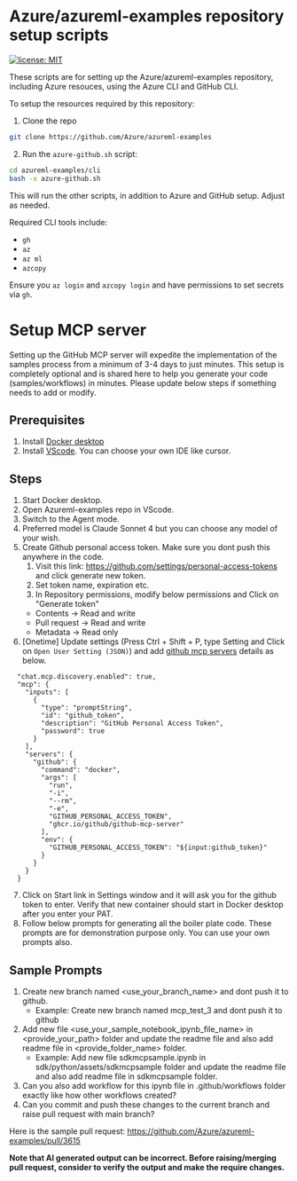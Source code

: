 # Azure/azureml-examples repository setup scripts

[![license: MIT](https://img.shields.io/badge/License-MIT-purple.svg)](../LICENSE)

These scripts are for setting up the Azure/azureml-examples repository, including Azure resouces, using the Azure CLI and GitHub CLI.

To setup the resources required by this repository:
1. Clone the repo
```bash
git clone https://github.com/Azure/azureml-examples
```

2. Run the `azure-github.sh` script:
```bash
cd azureml-examples/cli
bash -x azure-github.sh
```
This will run the other scripts, in addition to Azure and GitHub setup. Adjust as needed.

Required CLI tools include:

- `gh`
- `az`
- `az ml`
- `azcopy`

Ensure you `az login` and `azcopy login` and have permissions to set secrets via `gh`.

# Setup MCP server

Setting up the GitHub MCP server will expedite the implementation of the samples process from a minimum of 3-4 days to just minutes. This setup is completely optional and is shared here to help you generate your code (samples/workflows) in minutes. Please update below steps if something needs to add or modify.

## Prerequisites
1. Install [Docker desktop](https://docs.docker.com/desktop/setup/install/windows-install/)
2. Install [VScode](https://code.visualstudio.com/download). You can choose your own IDE like cursor.

## Steps
1. Start Docker desktop.
2. Open Azureml-examples repo in VScode.
3. Switch to the Agent mode.
4. Preferred model is Claude Sonnet 4 but you can choose any model of your wish.
5. Create Github personal access token. Make sure you dont push this anywhere in the code.
	1. Visit this link: https://github.com/settings/personal-access-tokens and click generate new token.
	2. Set token name, expiration etc.
	3. In Repository permissions, modify below permissions and Click on "Generate token"
	  * Contents -> Read and write
    * Pull request -> Read and write
    * Metadata -> Read only
6. [Onetime] Update settings (Press Ctrl + Shift + P, type Setting and Click on `Open User Setting (JSON)`) and add [github mcp servers](https://github.com/github/github-mcp-server) details as below.
```
  "chat.mcp.discovery.enabled": true,
  "mcp": {
    "inputs": [
      {
        "type": "promptString",
        "id": "github_token",
        "description": "GitHub Personal Access Token",
        "password": true
      }
    ],
    "servers": {
      "github": {
        "command": "docker",
        "args": [
          "run",
          "-i",
          "--rm",
          "-e",
          "GITHUB_PERSONAL_ACCESS_TOKEN",
          "ghcr.io/github/github-mcp-server"
        ],
        "env": {
          "GITHUB_PERSONAL_ACCESS_TOKEN": "${input:github_token}"
        }
      }
    }
  }
```
7. Click on Start link in Settings window and it will ask you for the github token to enter. Verify that new container should start in Docker desktop after you enter your PAT.
8. Follow below prompts for generating all the boiler plate code. These prompts are for demonstration purpose only. You can use your own prompts also.

## Sample Prompts
1. Create new branch named <use_your_branch_name> and dont push it to github. 
    - Example: Create new branch named mcp_test_3 and dont push it to github
2. Add new file <use_your_sample_notebook_ipynb_file_name> in <provide_your_path> folder and update the readme file and also add readme file in <provide_folder_name> folder. 
    - Example: Add new file sdkmcpsample.ipynb in sdk/python/assets/sdkmcpsample folder and update the readme file and also add readme file in sdkmcpsample folder. 
3. Can you also add workflow for this ipynb file in .github/workflows folder exactly like how other workflows created? 
4. Can you commit and push these changes to the current branch and raise pull request with main branch?

Here is the sample pull request: https://github.com/Azure/azureml-examples/pull/3615

**Note that AI generated output can be incorrect. Before raising/merging pull request, consider to verify the output and make the require changes.**
